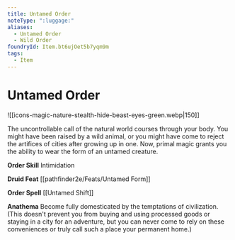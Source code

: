 ```yaml
---
title: Untamed Order
noteType: ":luggage:"
aliases:
  - Untamed Order
  - Wild Order
foundryId: Item.bt6ujOet5b7yqm9m
tags:
  - Item
---
```


# Untamed Order
![[icons-magic-nature-stealth-hide-beast-eyes-green.webp|150]]

The uncontrollable call of the natural world courses through your body. You might have been raised by a wild animal, or you might have come to reject the artifices of cities after growing up in one. Now, primal magic grants you the ability to wear the form of an untamed creature.

**Order Skill** Intimidation

**Druid Feat** [[pathfinder2e/Feats/Untamed Form]]

**Order Spell** [[Untamed Shift]]

**Anathema** Become fully domesticated by the temptations of civilization. (This doesn't prevent you from buying and using processed goods or staying in a city for an adventure, but you can never come to rely on these conveniences or truly call such a place your permanent home.)
